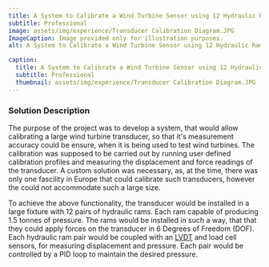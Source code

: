 ```yaml
---
title: A System to Calibrate a Wind Turbine Sensor using 12 Hydraulic Rams
subtitle: Professional
image: assets/img/experience/Transducer Calibration Diagram.JPG
ImageCaption: Image provided only for illustration purposes.
alt: A System to Calibrate a Wind Turbine Sensor using 12 Hydraulic Rams

caption:
  title: A System to Calibrate a Wind Turbine Sensor using 12 Hydraulic Rams
  subtitle: Professional
  thumbnail: assets/img/experience/Transducer Calibration Diagram.JPG
---
```

### Solution Description

The purpose of the project was to develop a system, that would allow calibrating a large wind turbine transducer, so that it's measurement accuracy could be ensure, when it is being used to test wind turbines. The calibration was supposed to be carried out by running user defined calibration profiles and measuring the displacement and force readings of the transducer. A custom solution was necessary, as, at the time, there was only one fascility in Europe that could calibrate such transducers, however the could not accommodate such a large size.

To achieve the above functionality, the transducer would be installed in a large fixture with 12 pairs of hydraulic rams. Each ram capable of producing 1.5 tonnes of pressure. The rams would be installed in such a way, that that they could apply forces on the transducer in 6 Degrees of Freedom (DOF). Each hydraulic ram pair would be coupled with an [LVDT](https://www.te.com/usa-en/products/sensors/position-sensors/resources/lvdt-tutorial.html) and load cell sensors, for measuring displacement and pressure. Each pair would be controlled by a PID loop to maintain the desired pressure.